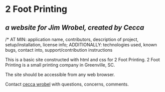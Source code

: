 # 2 Foot Printing

## _a website for Jim Wrobel, created by Cecca_

/* AT MIN: application name, contributors, description of project, setup/installation, license info; ADDITIONALLY: technologies used, known bugs, contact into, support/contribution instructions

This is a basic site constructed with html and css for 2 Foot Printing. 2 Foot Printing is a small printing company in Greenville, SC.

The site should be accessible from any web browser.

Contact [cecca wrobel](mailto:ceccawrobel@gmail.com) with questions, concerns, comments.
